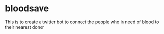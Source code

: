 # bloodsave   

This is to create a twitter bot to connect the people who in need of blood to their nearest donor
